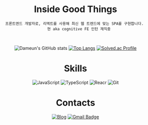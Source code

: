 



<div align="center">
  
  # Inside Good Things 
    프론트엔드 개발자로, 리액트를 사용해 최신 웹 트렌드에 맞는 SPA를 구현합니다. 
       현 aka cognitive FE 인턴 재직중
  <br>
  
  

  <p>

![Dameun's GitHub stats](https://github-readme-stats.vercel.app/api?username=Inside-eun&show_icons=true&theme=radical) [![Top Langs](https://github-readme-stats.vercel.app/api/top-langs/?username=Inside-eun&layout=compact)](https://github.com/Inside-eun/github-readme-stats)
[![Solved.ac Profile](http://mazassumnida.wtf/api/v2/generate_badge?boj=dameun0808)](https://solved.ac/dameun0808/)

# Skills
![JavaScript](https://img.shields.io/badge/JavaScript-F7DF1E.svg?&style=for-the-badge&logo=JavaScript&logoColor=white)
![TypeScript](https://img.shields.io/badge/TypeScript-3178C6.svg?&style=for-the-badge&logo=TypeScript&logoColor=white)  ![Reacr](https://img.shields.io/badge/React-61DAFB.svg?&style=for-the-badge&logo=React&logoColor=white)
  ![Git](https://img.shields.io/badge/Git-F05032.svg?&style=for-the-badge&logo=Git&logoColor=white)

  # Contacts
[![Blog](http://img.shields.io/badge/-Tech%20blog-black?style=flat-square&logo=Naver&link=https://blog.naver.com/dsilver0818/)](https://blog.naver.com/dsilver0818/)
[![Gmail Badge](https://img.shields.io/badge/Gmail-d14836?style=flat-square&logo=Gmail&logoColor=white&link=mailto:dameun0808@gmail.com)](mailto:dameun0808@gmail.com)


</div>

